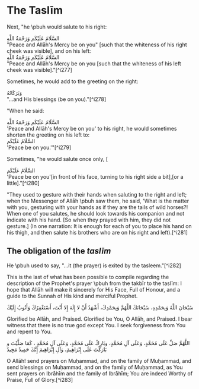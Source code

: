 

# The Taslīm

Next, "he \pbuh would salute to his right:

<div lang="ar">السَّلَامُ عَلَيْكَم وَرَحْمَةُ اللَّهِ</div>  
"Peace and Allāh's Mercy be on you" [such that the whiteness of his right cheek was visible], and on his left:

<div lang="ar">السَّلَامُ عَلَيْكَم وَرَحْمَةُ اللَّهِ</div>  
"Peace and Allāh's Mercy be on you [such that the whiteness of his left cheek was visible]."[^i277]

Sometimes, he would add to the greeting on the right:

<div lang="ar">وَبَرَكَاتُهُ</div>  
"...and His blessings (be on you)."[^i278]

"When he said:

<div lang="ar">السَّلَامُ عَلَيْكَم وَرَحْمَةُ اللَّهِ</div>  
'Peace and Allāh's Mercy be on you' to his right, he would sometimes shorten the greeting on his left to:

<div lang="ar">السَّلَامُ عَلَيْكَم</div>  
'Peace be on you.'"[^i279]

Sometimes, "he would salute once only, [

<div lang="ar">السَّلَامُ عَلَيْكَم</div>  
'Peace be on you'[in front of his face, turning to his right side a bit],[or a little]."[^i280]

"They used to gesture with their hands when saluting to the right and left; when the Messenger of Allāh \pbuh saw them, he said, 'What is the matter with you, gesturing with your hands as if they are the tails of wild horses?! When one of you salutes, he should look towards his companion and not indicate with his hand. [So when they prayed with him, they did not gesture.] (In one narration: It is enough for each of you to place his hand on his thigh, and then salute his brothers who are on his right and left).[^i281]

## The obligation of the _taslīm_

He \pbuh used to say, "...it (the prayer) is exited by the tasleem."[^i282]

This is the last of what has been possible to compile regarding the description of the Prophet's prayer \pbuh from the takbīr to the taslīm: I hope that Allāh will make it sincerely for His Face, Full of Honour, and a guide to the Sunnah of His kind and merciful Prophet.

<div lang="ar">سُبْحَانَ اللَّهُ وَبِحَمْدِهِ، سُبْحَانَكَ اللَّهُمَّ وَبِحَمْدِكَ، أَشْهَدُ أَنْ لا إِلَهَ إِلا أَنْتَ، أَسْتَغْفِرُكَ وَأَتُوبُ إِلَيْكَ</div>

Glorified be Allāh, and Praised. Glorified be You, O Allāh, and Praised. I bear witness that there is no true god except You. I seek forgiveness from You and repent to You.

<div lang="ar">اللَّهُمَّ صَلِّ عَلَى مُحَمَّدٍ، وَعَلَى آلِ مُحَمَّدٍ، وبَارِكْ عَلَى مُحَمَّدٍ، وَعَلَى آلِ مُحَمَّدٍ ، كَمَا صَلَّيْتَ و بَارَكْتَ عَلَى إِبْرَاهِيمَ، وَآلِ إِبْرَاهِيمَ إِنَّكَ حَمِيدٌ مَجِيدٌ</div>

O Allāh! send prayers on Muḥammad, and on the family of Muḥammad, and send blessings on Muḥammad, and on the family of Muḥammad, as You sent prayers on Ibrāhīm and the family of Ibrāhīm; You are indeed Worthy of Praise, Full of Glory.[^i283]


